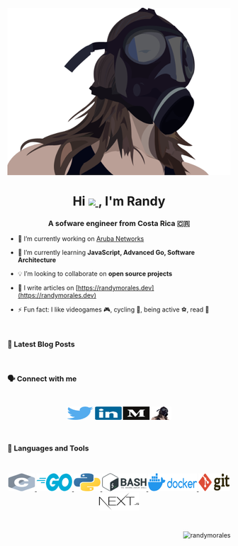 <p align="center">
  <a href="https://randymorales.dev">
    <img src="images/gas-mask.png" alt="Randy Morales toon face">
  </a>
</p>

<h1 align="center">Hi
  <a href="https://www.randymorales.dev">
    <img src="https://media.giphy.com/media/hvRJCLFzcasrR4ia7z/giphy.gif" width="40px">
  </a>, I'm Randy
</h1>

<h3 align="center">A sofware engineer from Costa Rica 🇨🇷</h3>

- 🔭 I’m currently working on [Aruba Networks](https://www.arubanetworks.com/products/switches/)

- 🌱 I’m currently learning **JavaScript, Advanced Go, Software Architecture**

- 💡 I’m looking to collaborate on **open source projects**

- 📝 I write articles on [https://randymorales.dev](https://randymorales.dev)

- ⚡ Fun fact: I like videogames 🎮, cycling 🚴, being active ⚽️, read 📖

</br>

<h3 align="left">📕 Latest Blog Posts</h3>
<!-- BLOG-POST-LIST:START -->
<!-- BLOG-POST-LIST:END -->


</br>

<h3 align="left">🗣 Connect with me</h3>
</br>
<p align="center">
<a href="https://twitter.com/randymoralesg" target="blank"><img align="center" src="images/twitter.svg" alt="randymoralesg" height="30" width="60" /></a>
<a href="https://linkedin.com/in/randymoralesg" target="blank"><img align="center" src="images/linkedin-icon-2.svg" alt="randymoralesg" height="30" width="60" /></a>
<a href="https://medium.com/@randymoralesg" target="blank"><img align="center" src="images/medium.svg" alt="@randymoralesg" height="30" width="60" /></a>
<a href="https://randymorales.dev/rss-en.xml" target="blank"><img align="center" src="images/gas-mask.png" alt="https://randymorales.dev/rss-en.xml" height="30" width="45" /></a>
</p>

</br>

<h3 align="left">🧠 Languages and Tools</h3>
</br>
<p align="center">
  <a href="https://www.cprogramming.com/" target="_blank"> <img src="images/c.svg" alt="c" width="60" height="40"/> </a>
  <a href="https://golang.org" target="_blank"> <img src="images/go.svg" alt="go" width="80" height="40"/> </a>
  <a href="https://www.python.org" target="_blank"> <img src="images/python.svg" alt="python" width="60" height="40"/> </a>
  <a href="https://www.gnu.org/software/bash/" target="_blank"> <img src="images/bash.svg" alt="bash" width="100" height="40"/> </a>
  <a href="https://www.docker.com/" target="_blank"> <img src="images/docker.svg" alt="docker" width="110" height="40"/> </a>
  <a href="https://git-scm.com/" target="_blank"> <img src="images/git.svg" alt="git" width="70" height="40"/> </a>
  <a href="https://nextjs.org/" target="_blank"> <img src="images/nextjs.svg" alt="nextjs" width="90" height="40"/> </a>
</p>

</br>

<p align="right"> <img src="https://komarev.com/ghpvc/?username=randymorales&label=Profile%20views&color=orange&style=flat" alt="randymorales" /> </p>

